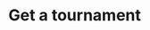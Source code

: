 #  Get a tournament

<api-endpoint openapi-path="../../../api-specs/swagger-otr-api.json" method="GET" endpoint="/api/v1/tournaments/{id}"/>
